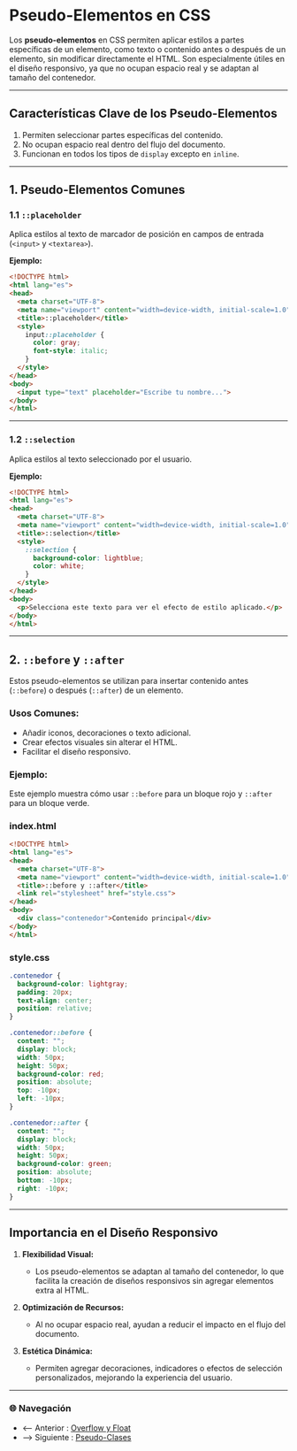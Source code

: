 # **Pseudo-Elementos en CSS**

Los **pseudo-elementos** en CSS permiten aplicar estilos a partes específicas de un elemento, como texto o contenido antes o después de un elemento, sin modificar directamente el HTML. Son especialmente útiles en el diseño responsivo, ya que no ocupan espacio real y se adaptan al tamaño del contenedor.

---

## **Características Clave de los Pseudo-Elementos**

1. Permiten seleccionar partes específicas del contenido.
2. No ocupan espacio real dentro del flujo del documento.
3. Funcionan en todos los tipos de `display` excepto en `inline`.

---

## **1. Pseudo-Elementos Comunes**

### **1.1 `::placeholder`**

Aplica estilos al texto de marcador de posición en campos de entrada (`<input>` y `<textarea>`).

**Ejemplo:**

```html
<!DOCTYPE html>
<html lang="es">
<head>
  <meta charset="UTF-8">
  <meta name="viewport" content="width=device-width, initial-scale=1.0">
  <title>::placeholder</title>
  <style>
    input::placeholder {
      color: gray;
      font-style: italic;
    }
  </style>
</head>
<body>
  <input type="text" placeholder="Escribe tu nombre...">
</body>
</html>
```

---

### **1.2 `::selection`**

Aplica estilos al texto seleccionado por el usuario.

**Ejemplo:**

```html
<!DOCTYPE html>
<html lang="es">
<head>
  <meta charset="UTF-8">
  <meta name="viewport" content="width=device-width, initial-scale=1.0">
  <title>::selection</title>
  <style>
    ::selection {
      background-color: lightblue;
      color: white;
    }
  </style>
</head>
<body>
  <p>Selecciona este texto para ver el efecto de estilo aplicado.</p>
</body>
</html>
```

---

## **2. `::before` y `::after`**

Estos pseudo-elementos se utilizan para insertar contenido antes (`::before`) o después (`::after`) de un elemento.

### **Usos Comunes:**
- Añadir iconos, decoraciones o texto adicional.
- Crear efectos visuales sin alterar el HTML.
- Facilitar el diseño responsivo.

### **Ejemplo:**

Este ejemplo muestra cómo usar `::before` para un bloque rojo y `::after` para un bloque verde.

### **index.html**

```html
<!DOCTYPE html>
<html lang="es">
<head>
  <meta charset="UTF-8">
  <meta name="viewport" content="width=device-width, initial-scale=1.0">
  <title>::before y ::after</title>
  <link rel="stylesheet" href="style.css">
</head>
<body>
  <div class="contenedor">Contenido principal</div>
</body>
</html>
```

### **style.css**

```css
.contenedor {
  background-color: lightgray;
  padding: 20px;
  text-align: center;
  position: relative;
}

.contenedor::before {
  content: "";
  display: block;
  width: 50px;
  height: 50px;
  background-color: red;
  position: absolute;
  top: -10px;
  left: -10px;
}

.contenedor::after {
  content: "";
  display: block;
  width: 50px;
  height: 50px;
  background-color: green;
  position: absolute;
  bottom: -10px;
  right: -10px;
}
```

---

## **Importancia en el Diseño Responsivo**

1. **Flexibilidad Visual:**
   - Los pseudo-elementos se adaptan al tamaño del contenedor, lo que facilita la creación de diseños responsivos sin agregar elementos extra al HTML.

2. **Optimización de Recursos:**
   - Al no ocupar espacio real, ayudan a reducir el impacto en el flujo del documento.

3. **Estética Dinámica:**
   - Permiten agregar decoraciones, indicadores o efectos de selección personalizados, mejorando la experiencia del usuario.

---

### 🌐 Navegación

- <-- Anterior : [Overflow y Float](Overflow%20y%20Float.md)
- --> Siguiente : [Pseudo-Clases](Pseudo-Clases.md)

